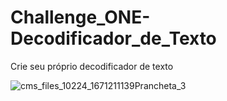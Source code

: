 # Challenge_ONE-Decodificador_de_Texto
Crie seu próprio decodificador de texto



![cms_files_10224_1671211139Prancheta_3](https://github.com/caoslourenco/Challenge_ONE-Decodificador_de_Texto/assets/18141491/eb15c215-d35e-4fb1-892b-c253ad30a7d7)
